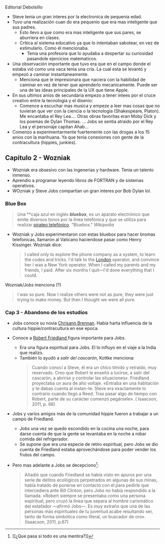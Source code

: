 Editorial Debolsillo
- Steve tenia un gran interes por la electronica de pequenia edad. 
- Tuvo una realización cuan do era pequenio que era mas inteligente que sus padres.
	- Esto llevo a que como era mas inteligente que sus pares, se aburriera en clases.
	- Critica al sistema educativo ya que lo intentaban sabotear, en vez de estimularlo. Como él mencionaba.
		- Tenia una profesora que lo ayudaba a despertar su curiosidad pasandole ejercicios matematicos.
- Una observación importante que tuvo era que en el campo donde el estaba vió como una vaca tenia una cría. La cual esta se levantó y empezó a caminar instantaneamente.
	- Menciona que le impresionara que naciera con la habilidad de caminar en vez de tener que aprenderlo mecanicamente. Puede ser una de las ideas principales de la UX que tiene Apple.
- En sus ultimos anios de secundaria empezo a tener intees por el cruce creativo entre la tecnologia y el disenio:
	- Comence a escuchar mas musica y empeze a leer mas cosas que no tuvieran que ver con la ciencia o la tecnologia (Shakespeare, Platon). Me encantaba el Rey Lea.... Otras obras favoritas eran Moby Dick y los poemas de Dylan Thomas. ... Jobs se sentia atraido por el Rey Lea y el personaje capitan Ahab...
- Comenzo a experimentarmente fuertemente con las drogas a los 15 anios con la marihuana. Ya que tenia conexiones con gente de la contracultura (hippies, junkies).

## Capitulo 2 - Wozniak
- Wozniak era obsesivo con las ingenerias y hardware. Tenia un talento inmenso.
- Aprendio a programar leyendo libros de FORTRAN y de sistemas operativos.
- WOzniak y Steve Jobs compartian un gran interes por Bob Dylan lol.


### Blue Box
> Una **caja azul en inglés _**bluebox**_, es un aparato electrónico que emite diversos tonos por la línea telefónica y que se utiliza para realizar [pirateo telefónico](https://es.wikipedia.org/wiki/Phreaking "Phreaking"). "Bluebox." _Wikipedia_

- Wozniak y Jobs experimentaron con estas bluebox para hacer bromas telefonicas, llamaron al Vaticano haciendose pasar como Henry Kissinger. Wozniak dice:
  >I called only to explore the phone company as a system, to learn the codes and tricks. I'd talk to the [London](https://en.wikipedia.org/wiki/London "London") operator, and convince her I was a New York operator. When I called my parents and my friends, I paid. After six months I quit—I'd done everything that I could.

Wozniak/Jobs menciona (?)
> I was so pure. Now I realize others were not as pure, they were just trying to make money. But then I thought we were all pure.

### Cap 3 - Abandono de los estudios

- Jobs  conoce su novia [Chrisann Brennan](https://en.wikipedia.org/wiki/Chrisann_Brennan). Habia harta influencia de la cultura hippie/contracultura en ese epoca.
- Conoce a [Robert Friedland ](https://en.wikipedia.org/wiki/Robert_Friedland) figura importante para Jobs.
	- Era una figura espiritual para Jobs. El lo influyo en el viaje a la India que realizo.
	- También lo ayudó a *salir del cascarón*, Kottke menciona:
	  > Cuando conocí a Steve, él era un chico tímido y retraído, muy reservado. Creo que Robert le enseñó a lucirse, a salir del cascarón, a abrirse y controlar las situaciones». Friedland proyectaba un aura de alto voltaje. «Entraba en una habitación y te dabas cuenta al instan-te. Steve era exactamente lo contrario cuando llegó a Reed. Tras pasar algo de tiempo con Robert, parte de su carácter comenzó pegársele». ( Isaacson, 2011, p. 66)
	  
- Jobs y varios amigos más de la comunidad hippie fueron a trabajar a un campo de Friedland.
	-  Jobs una vez se quedo escondido en la cocina una noche, para darse cuenta de que la gente se levantaba en la noche a robar comida del refrigerador.
	- Se supone que era una especie de retiro espiritual, pero Jobs se dio cuenta de Friedland estaba aprovechándose para poder vender los frutos del campo.
- Pero mas adelante a Jobs se decepciono[^1]:
  >Añadió que cuando Friedland se había visto en apuros por una serie de delitos ecológicos perpetrados en algunas de sus minas, había tratado de ponerse en contacto con él para pedirle que intercediera ante Bill Clinton, pero Jobs no había respondido a la llamada. «Robert siempre se presentaba como una persona espiritual, pero cruzó la línea que separa al hombre carismático del estafador —afirmó Jobs—. Es muy extraño que una de las personas más espirituales de tu juventud acabe resultando ser, tanto de forma simbólica como literal, un buscador de oro». (Isaacson, 2011, p.67)
  
[^1]: [[¿Que pasa si todo es una mentira?]] 